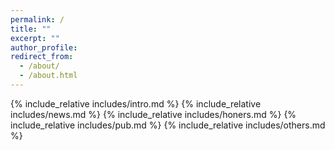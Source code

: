 ```yaml
---
permalink: /
title: ""
excerpt: ""
author_profile:
redirect_from: 
  - /about/
  - /about.html
---
```


<span class='anchor' id='about-me'></span>
{% include_relative includes/intro.md %}
{% include_relative includes/news.md %}
{% include_relative includes/honers.md %}
{% include_relative includes/pub.md %}
{% include_relative includes/others.md %} 
